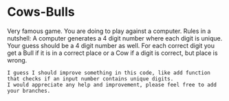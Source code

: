 # Cows-Bulls
Very famous game. You are doing to play against a computer.
    Rules in a nutshell:
    A computer generates a 4 digit number where each digit is unique.
    Your guess should be a 4 digit number as well.
    For each correct digit you get a Bull if it is in a correct place or a Cow if a digit is correct, but place is wrong. 
    
    I guess I should improve something in this code, like add function that checks if an input number contains unique digits.
    I would appreciate any help and improvement, please feel free to add your branches.
